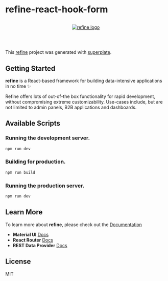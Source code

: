 # refine-react-hook-form

<div align="center" style="margin: 30px;">
    <a href="https://refine.dev">
    <img alt="refine logo" src="https://refine.ams3.cdn.digitaloceanspaces.com/readme/refine-readme-banner.png">
    </a>
</div>

<br/>

This [refine](https://github.com/refinedev/refine) project was generated with [superplate](https://github.com/refinedev/refine).

## Getting Started

**refine** is a React-based framework for building data-intensive applications in no time ✨

Refine offers lots of out-of-the box functionality for rapid development, without compromising extreme customizability. Use-cases include, but are not limited to admin panels, B2B applications and dashboards.

## Available Scripts

### Running the development server.

```bash
npm run dev
```

### Building for production.

```bash
npm run build
```

### Running the production server.

```bash
npm run dev
```

## Learn More

To learn more about **refine**, please check out the [Documentation](https://refine.dev/docs)

-   **Material UI** [Docs](https://refine.dev/docs/tutorial/introduction/index/)
-   **React Router** [Docs](https://refine.dev/docs/core/providers/router-provider/)
-   **REST Data Provider** [Docs](https://refine.dev/docs/core/providers/data-provider/#overview)

## License

MIT

